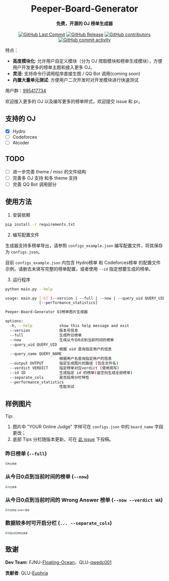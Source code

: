 <h1 align="center">Peeper-Board-Generator</h1>
<div align="center">
  <strong>免费，开源的 OJ 榜单生成器</strong><br>
</div><br>

<div align="center">
    <a href="https://github.com/qwedc001/Peeper-Board-Generator/commits"><img alt="GitHub Last Commit" src="https://img.shields.io/github/last-commit/qwedc001/Peeper-Board-Generator?style=flat-square"></a>
    <a href="https://github.com/qwedc001/Peeper-Board-Generator/releases/latest"><img alt="GitHub Release" src="https://img.shields.io/github/v/release/qwedc001/Peeper-Board-Generator?style=flat-square&label=Peeper-Board-Generator"></a>
    <a href="https://github.com/qwedc001/Peeper-Board-Generator/graphs/contributors"><img alt="GitHub contributors" src="https://img.shields.io/github/contributors/qwedc001/Peeper-Board-Generator?style=flat-square"></a>
    <a href="https://github.com/qwedc001/Peeper-Board-Generator/commits"><img alt="GitHub commit activity" src="https://img.shields.io/github/commit-activity/y/qwedc001/Peeper-Board-Generator?style=flat-square"></a>
</div>


特点：

- **高度模块化**: 允许用户自定义模块（分为 OJ 爬取模块和榜单生成模块），方便用户开发更多的榜单主题和接入更多 OJ。
- **灵活**: 支持命令行调用程序直接生图 / QQ Bot 调用(coming soon)
- **内置大量单元测试**: 方便用户二次开发时对开发模块进行快速测试

用户群：[995417734](https://qm.qq.com/q/Bt45INhxB0)

欢迎接入更多的 OJ 以及编写更多的榜单样式，欢迎提交 issue 和 pr。

## 支持的 OJ
- [x] Hydro
- [ ] Codeforces
- [ ] Atcoder

## TODO
- [ ] 进一步完善 theme / misc 的文件结构
- [ ] 完善多 OJ 支持 和多 theme 支持
- [ ] 完善 QQ Bot 调用部分

## 使用方法
1. 安装依赖
```bash
pip install -r requirements.txt
```
2. 编写配置文件

生成器支持多榜单导出，请参照 `configs_example.json` 编写配置文件，将其保存为 `configs.json`。

目前 `configs_example.json` 内包含 Hydro榜单 和 Codeforces榜单 的配置文件示例，请删去未填写完整的榜单配置，或者使用 `--id` 指定想要生成的榜单。

3. 运行程序
```bash
python main.py --help

usage: main.py [-h] (--version | --full | --now | --query_uid QUERY_UID | --query_name QUERY_NAME) [--output OUTPUT] [--verdict VERDICT] [--id ID] [--separate_cols]
               [--performance_statistics]

Peeper-Board-Generator OJ榜单图片生成器

options:
  -h, --help            show this help message and exit
  --version             版本号信息
  --full                生成昨日榜单
  --now                 生成从今日0点到当前时间的榜单
  --query_uid QUERY_UID
                        根据 uid 查询指定用户的信息
  --query_name QUERY_NAME
                        根据用户名查询指定用户的信息
  --output OUTPUT       指定生成图片的路径 (包含文件名)
  --verdict VERDICT     指定榜单对应verdict (使用简写)
  --id ID               生成指定 id 的榜单(留空则生成全部榜单)
  --separate_cols       是否启用分栏特性
  --performance_statistics
                        性能测试
```

## 样例图片

Tip: 
1. 图片中 "YOUR Online Judge" 字样可在 `configs.json` 中的 `board_name` 字段更改；
2. 底部 Tips 分栏随版本更新，可在 [此 issue](https://github.com/qwedc001/Peeper-Board-Generator/issues/41) 下投稿。

### 昨日榜单 (`--full`)

<img src="example_full.png" style="zoom:50%;" alt="昨日榜单" />

### 从今日0点到当前时间的榜单 (`--now`)

<img src="example_now.png" style="zoom:50%;" alt="今日榜单" />

### 从今日0点到当前时间的 Wrong Answer 榜单 (`--now --verdict WA`)

<img src="example_verdict_wa.png" style="zoom:50%;" alt="今日特定 verdict 榜单" />

### 数据较多时可开启分栏 (`... --separate_cols`)

<img src="example_full_multi.png" style="zoom:50%;" alt="开启分栏的昨日榜单" />

## 致谢

**Dev Team**: FJNU-[Floating-Ocean](https://github.com/Floating-Ocean)，QLU-[qwedc001](https://github.com/qwedc001)

**贡献者**: QLU-[Euphria](https://github.com/Euphria)
